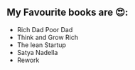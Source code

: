 ## My Favourite books are 😍:
* Rich Dad Poor Dad
* Think and Grow Rich
* The lean Startup
* Satya Nadella
* Rework
